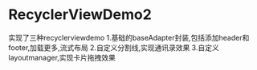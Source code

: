 # RecyclerViewDemo2
实现了三种recyclerviewdemo
1.基础的baseAdapter封装,包括添加header和footer,加载更多,流式布局
2.自定义分割线,实现通讯录效果
3.自定义layoutmanager,实现卡片拖拽效果
